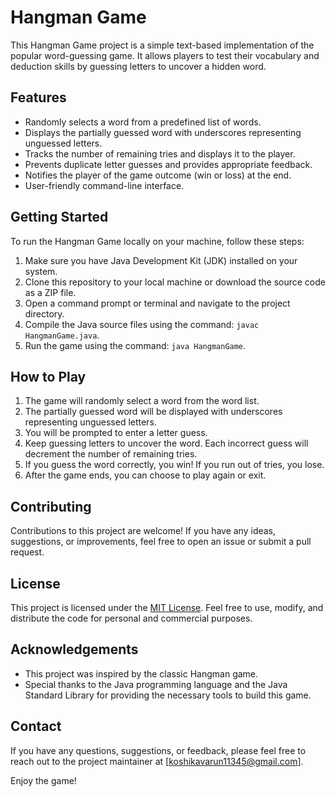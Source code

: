 # Hangman Game

This Hangman Game project is a simple text-based implementation of the popular word-guessing game. It allows players to test their vocabulary and deduction skills by guessing letters to uncover a hidden word.

## Features

- Randomly selects a word from a predefined list of words.
- Displays the partially guessed word with underscores representing unguessed letters.
- Tracks the number of remaining tries and displays it to the player.
- Prevents duplicate letter guesses and provides appropriate feedback.
- Notifies the player of the game outcome (win or loss) at the end.
- User-friendly command-line interface.

## Getting Started

To run the Hangman Game locally on your machine, follow these steps:

1. Make sure you have Java Development Kit (JDK) installed on your system.
2. Clone this repository to your local machine or download the source code as a ZIP file.
3. Open a command prompt or terminal and navigate to the project directory.
4. Compile the Java source files using the command: `javac HangmanGame.java`.
5. Run the game using the command: `java HangmanGame`.

## How to Play

1. The game will randomly select a word from the word list.
2. The partially guessed word will be displayed with underscores representing unguessed letters.
3. You will be prompted to enter a letter guess.
4. Keep guessing letters to uncover the word. Each incorrect guess will decrement the number of remaining tries.
5. If you guess the word correctly, you win! If you run out of tries, you lose.
6. After the game ends, you can choose to play again or exit.

## Contributing

Contributions to this project are welcome! If you have any ideas, suggestions, or improvements, feel free to open an issue or submit a pull request.

## License

This project is licensed under the [MIT License](LICENSE). Feel free to use, modify, and distribute the code for personal and commercial purposes.

## Acknowledgements

- This project was inspired by the classic Hangman game.
- Special thanks to the Java programming language and the Java Standard Library for providing the necessary tools to build this game.

## Contact

If you have any questions, suggestions, or feedback, please feel free to reach out to the project maintainer at [koshikavarun11345@gmail.com].

Enjoy the game!
